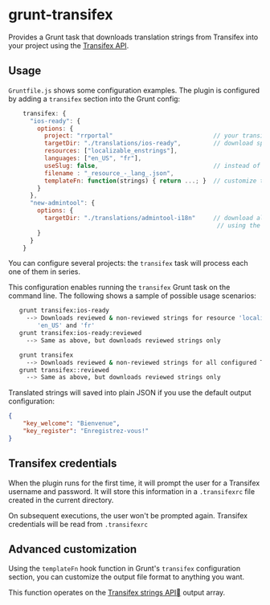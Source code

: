 # grunt-transifex

Provides a Grunt task that downloads translation strings from Transifex into your project using the [Transifex API](http://support.transifex.com/customer/portal/topics/440186-api/articles).

## Usage

`Gruntfile.js` shows some configuration examples.  The plugin is configured by adding a `transifex` section into the Grunt config:

```javascript
    transifex: {
      "ios-ready": {
        options: {
          project: "rrportal"                            // your transifect project
          targetDir: "./translations/ios-ready",         // download specified resources / langs only
          resources: ["localizable_enstrings"],
          languages: ["en_US", "fr"],
          useSlug: false,                                // instead of using tx slug, try to use the orignal uploaded file for resource
          filename : "_resource_-_lang_.json",
          templateFn: function(strings) { return ...; }  // customize the output file format (see below)
        }
      },
      "new-admintool": {
        options: {
          targetDir: "./translations/admintool-i18n"     // download all available resources in all languages
          									              // using the default filename layout: _resource_/_lang_.json
        }
      }
    }
```

You can configure several projects: the `transifex` task will process each one of them in series.

This configuration enables running the `transifex` Grunt task on the command line.  The following shows a sample of possible usage scenarios:


```bash  
   grunt transifex:ios-ready
     --> Downloads reviewed & non-reviewed strings for resource 'localizable_enstrings' for languages
        'en_US' and 'fr'
   grunt transifex:ios-ready:reviewed
     --> Same as above, but downloads reviewed strings only

   grunt transifex
     --> Downloads reviewed & non-reviewed strings for all configured Transifex projects
   grunt transifex::reviewed
     --> Same as above, but downloads reviewed strings only
```

Translated strings will saved into plain JSON if you use the default output configuration:

```json
{
	"key_welcome": "Bienvenue",
	"key_register": "Enregistrez-vous!"
}
```

## Transifex credentials

When the plugin runs for the first time, it will prompt the user for a Transifex username and password.
It will store this information in a `.transifexrc` file created in the current directory.

On subsequent executions, the user won't be prompted again. Transifex credentials will be read from `.transifexrc`

## Advanced customization

Using the `templateFn` hook function in Grunt's `transifex` configuration section, you can customize the output file format to anything you want.

This function operates on the [Transifex strings API](http://support.transifex.com/customer/portal/articles/1026117-translation-strings-api) output array.
